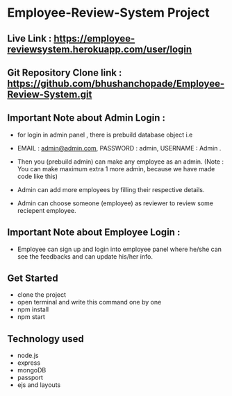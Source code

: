 # Employee-Review-System Project
## Live Link : https://employee-reviewsystem.herokuapp.com/user/login

## Git Repository Clone link : https://github.com/bhushanchopade/Employee-Review-System.git

## Important Note about Admin Login :
- for login in admin panel , there is prebuild database object i.e 

- EMAIL : admin@admin.com,
  PASSWORD : admin, 
  USERNAME : Admin .

- Then you (prebuild admin) can make any employee as an admin.
  (Note : You can make maximum extra 1 more admin, because we have made code like this)
  
- Admin can add more employees by filling their respective details.
- Admin can choose someone (employee) as reviewer to review some reciepent employee.

## Important Note about Employee Login :
- Employee can sign up and login into employee panel where he/she can see the feedbacks and can update his/her info.

## Get Started 
- clone the project
- open terminal and write this command one by one
- npm install
- npm start


## Technology used 
- node.js
- express
- mongoDB
- passport
- ejs and layouts




